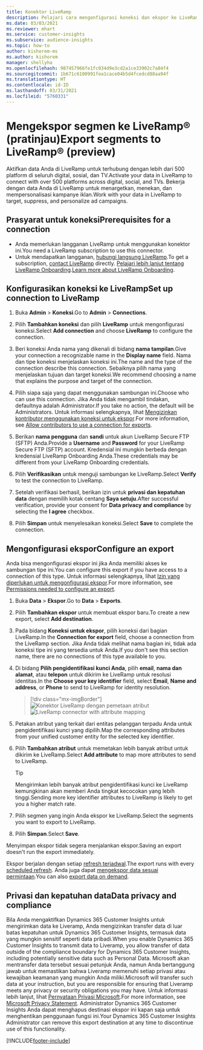 ```yaml
---
title: Konektor LiveRamp
description: Pelajari cara mengonfigurasi koneksi dan ekspor ke LiveRamp.
ms.date: 03/03/2021
ms.reviewer: mhart
ms.service: customer-insights
ms.subservice: audience-insights
ms.topic: how-to
author: kishorem-ms
ms.author: kishorem
manager: shellyha
ms.openlocfilehash: 987457966fe1fc034d9e3cd2a1ce33902c7a84f4
ms.sourcegitcommit: 1b671c6100991fea1cace04b5d4fcedcd88aa94f
ms.translationtype: HT
ms.contentlocale: id-ID
ms.lasthandoff: 03/31/2021
ms.locfileid: "5760331"
---
```

# <a name="export-segments-to-liverampreg-preview"></a><span data-ttu-id="06d86-103">Mengekspor segmen ke LiveRamp&reg; (pratinjau)</span><span class="sxs-lookup"><span data-stu-id="06d86-103">Export segments to LiveRamp&reg; (preview)</span></span>

<span data-ttu-id="06d86-104">Aktifkan data Anda di LiveRamp untuk terhubung dengan lebih dari 500 platform di seluruh digital, sosial, dan TV.</span><span class="sxs-lookup"><span data-stu-id="06d86-104">Activate your data in LiveRamp to connect with over 500 platforms across digital, social, and TVs.</span></span> <span data-ttu-id="06d86-105">Bekerja dengan data Anda di LiveRamp untuk menargetkan, menekan, dan mempersonalisasi kampanye iklan.</span><span class="sxs-lookup"><span data-stu-id="06d86-105">Work with your data in LiveRamp to target, suppress, and personalize ad campaigns.</span></span>

## <a name="prerequisites-for-a-connection"></a><span data-ttu-id="06d86-106">Prasyarat untuk koneksi</span><span class="sxs-lookup"><span data-stu-id="06d86-106">Prerequisites for a connection</span></span>

- <span data-ttu-id="06d86-107">Anda memerlukan langganan LiveRamp untuk menggunakan konektor ini.</span><span class="sxs-lookup"><span data-stu-id="06d86-107">You need a LiveRamp subscription to use this connector.</span></span>
- <span data-ttu-id="06d86-108">Untuk mendapatkan langganan, [hubungi langsung LiveRamp](https://liveramp.com/contact/).</span><span class="sxs-lookup"><span data-stu-id="06d86-108">To get a subscription, [contact LiveRamp](https://liveramp.com/contact/) directly.</span></span> <span data-ttu-id="06d86-109">[Pelajari lebih lanjut tentang LiveRamp Onboarding](https://liveramp.com/our-platform/data-onboarding/).</span><span class="sxs-lookup"><span data-stu-id="06d86-109">[Learn more about LiveRamp Onboarding](https://liveramp.com/our-platform/data-onboarding/).</span></span>

## <a name="set-up-connection-to-liveramp"></a><span data-ttu-id="06d86-110">Konfigurasikan koneksi ke LiveRamp</span><span class="sxs-lookup"><span data-stu-id="06d86-110">Set up connection to LiveRamp</span></span>

1. <span data-ttu-id="06d86-111">Buka **Admin** > **Koneksi**.</span><span class="sxs-lookup"><span data-stu-id="06d86-111">Go to **Admin** > **Connections**.</span></span>

1. <span data-ttu-id="06d86-112">Pilih **Tambahkan koneksi** dan pilih **LiveRamp** untuk mengonfigurasi koneksi.</span><span class="sxs-lookup"><span data-stu-id="06d86-112">Select **Add connection** and choose **LiveRamp** to configure the connection.</span></span>

1. <span data-ttu-id="06d86-113">Beri koneksi Anda nama yang dikenali di bidang **nama tampilan**.</span><span class="sxs-lookup"><span data-stu-id="06d86-113">Give your connection a recognizable name in the **Display name** field.</span></span> <span data-ttu-id="06d86-114">Nama dan tipe koneksi menjelaskan koneksi ini.</span><span class="sxs-lookup"><span data-stu-id="06d86-114">The name and the type of the connection describe this connection.</span></span> <span data-ttu-id="06d86-115">Sebaiknya pilih nama yang menjelaskan tujuan dan target koneksi.</span><span class="sxs-lookup"><span data-stu-id="06d86-115">We recommend choosing a name that explains the purpose and target of the connection.</span></span>

1. <span data-ttu-id="06d86-116">Pilih siapa saja yang dapat menggunakan sambungan ini.</span><span class="sxs-lookup"><span data-stu-id="06d86-116">Choose who can use this connection.</span></span> <span data-ttu-id="06d86-117">Jika Anda tidak mengambil tindakan, defaultnya adalah Administrator.</span><span class="sxs-lookup"><span data-stu-id="06d86-117">If you take no action, the default will be Administrators.</span></span> <span data-ttu-id="06d86-118">Untuk informasi selengkapnya, lihat [Mengizinkan kontributor menggunakan koneksi untuk ekspor](connections.md#allow-contributors-to-use-a-connection-for-exports).</span><span class="sxs-lookup"><span data-stu-id="06d86-118">For more information, see [Allow contributors to use a connection for exports](connections.md#allow-contributors-to-use-a-connection-for-exports).</span></span>

1. <span data-ttu-id="06d86-119">Berikan **nama pengguna** dan **sandi** untuk akun LiveRamp Secure FTP (SFTP) Anda.</span><span class="sxs-lookup"><span data-stu-id="06d86-119">Provide a **Username** and **Password** for your LiveRamp Secure FTP (SFTP) account.</span></span>
<span data-ttu-id="06d86-120">Kredensial ini mungkin berbeda dengan kredensial LiveRamp Onboarding Anda.</span><span class="sxs-lookup"><span data-stu-id="06d86-120">These credentials may be different from your LiveRamp Onboarding credentials.</span></span>

1. <span data-ttu-id="06d86-121">Pilih **Verifikasikan** untuk menguji sambungan ke LiveRamp.</span><span class="sxs-lookup"><span data-stu-id="06d86-121">Select **Verify** to test the connection to LiveRamp.</span></span>

1. <span data-ttu-id="06d86-122">Setelah verifikasi berhasil, berikan izin untuk **privasi dan kepatuhan data** dengan memilih kotak centang **Saya setuju**.</span><span class="sxs-lookup"><span data-stu-id="06d86-122">After successful verification, provide your consent for **Data privacy and compliance** by selecting the **I agree** checkbox.</span></span>

1. <span data-ttu-id="06d86-123">Pilih **Simpan** untuk menyelesaikan koneksi.</span><span class="sxs-lookup"><span data-stu-id="06d86-123">Select **Save** to complete the connection.</span></span>

## <a name="configure-an-export"></a><span data-ttu-id="06d86-124">Mengonfigurasi ekspor</span><span class="sxs-lookup"><span data-stu-id="06d86-124">Configure an export</span></span>

<span data-ttu-id="06d86-125">Anda bisa mengonfigurasi ekspor ini jika Anda memiliki akses ke sambungan tipe ini.</span><span class="sxs-lookup"><span data-stu-id="06d86-125">You can configure this export if you have access to a connection of this type.</span></span> <span data-ttu-id="06d86-126">Untuk informasi selengkapnya, lihat [Izin yang diperlukan untuk mengonfigurasi ekspor](export-destinations.md#set-up-a-new-export).</span><span class="sxs-lookup"><span data-stu-id="06d86-126">For more information, see [Permissions needed to configure an export](export-destinations.md#set-up-a-new-export).</span></span>

1. <span data-ttu-id="06d86-127">Buka **Data** > **Ekspor**.</span><span class="sxs-lookup"><span data-stu-id="06d86-127">Go to **Data** > **Exports**.</span></span>

1. <span data-ttu-id="06d86-128">Pilih **Tambahkan ekspor** untuk membuat ekspor baru.</span><span class="sxs-lookup"><span data-stu-id="06d86-128">To create a new export, select **Add destination**.</span></span>

1. <span data-ttu-id="06d86-129">Pada bidang **Koneksi untuk ekspor**, pilih koneksi dari bagian LiveRamp.</span><span class="sxs-lookup"><span data-stu-id="06d86-129">In the **Connection for export** field, choose a connection from the LiveRamp section.</span></span> <span data-ttu-id="06d86-130">Jika Anda tidak melihat nama bagian ini, tidak ada koneksi tipe ini yang tersedia untuk Anda.</span><span class="sxs-lookup"><span data-stu-id="06d86-130">If you don't see this section name, there are no connections of this type available to you.</span></span>

1. <span data-ttu-id="06d86-131">Di bidang **Pilih pengidentifikasi kunci Anda**, pilih **email**,  **nama dan alamat**, atau **telepon** untuk dikirim ke LiveRamp untuk resolusi identitas.</span><span class="sxs-lookup"><span data-stu-id="06d86-131">In the **Choose your key identifier** field, select **Email**,  **Name and address**, or **Phone** to send to LiveRamp for identity resolution.</span></span>
   > [!div class="mx-imgBorder"]
   > <span data-ttu-id="06d86-132">![Konektor LiveRamp dengan pemetaan atribut](media/export-liveramp-segments.png "Konektor LiveRamp dengan pemetaan atribut")</span><span class="sxs-lookup"><span data-stu-id="06d86-132">![LiveRamp connector with attribute mapping](media/export-liveramp-segments.png "LiveRamp connector with attribute mapping")</span></span>

1. <span data-ttu-id="06d86-133">Petakan atribut yang terkait dari entitas pelanggan terpadu Anda untuk pengidentifikasi kunci yang dipilih.</span><span class="sxs-lookup"><span data-stu-id="06d86-133">Map the corresponding attributes from your unified customer entity for the selected key identifier.</span></span>

1. <span data-ttu-id="06d86-134">Pilih **Tambahkan atribut** untuk memetakan lebih banyak atribut untuk dikirim ke LiveRamp.</span><span class="sxs-lookup"><span data-stu-id="06d86-134">Select **Add attribute** to map more attributes to send to LiveRamp.</span></span>

   > [!TIP]
   > <span data-ttu-id="06d86-135">Mengirimkan lebih banyak atribut pengidentifikasi kunci ke LiveRamp kemungkinan akan memberi Anda tingkat kecocokan yang lebih tinggi.</span><span class="sxs-lookup"><span data-stu-id="06d86-135">Sending more key identifier attributes to LiveRamp is likely to get you a higher match rate.</span></span>

1. <span data-ttu-id="06d86-136">Pilih segmen yang ingin Anda ekspor ke LiveRamp.</span><span class="sxs-lookup"><span data-stu-id="06d86-136">Select the segments you want to export to LiveRamp.</span></span>

1. <span data-ttu-id="06d86-137">Pilih **Simpan**.</span><span class="sxs-lookup"><span data-stu-id="06d86-137">Select **Save**.</span></span>

<span data-ttu-id="06d86-138">Menyimpan ekspor tidak segera menjalankan ekspor.</span><span class="sxs-lookup"><span data-stu-id="06d86-138">Saving an export doesn't run the export immediately.</span></span>

<span data-ttu-id="06d86-139">Ekspor berjalan dengan setiap [refresh terjadwal](system.md#schedule-tab).</span><span class="sxs-lookup"><span data-stu-id="06d86-139">The export runs with every [scheduled refresh](system.md#schedule-tab).</span></span> <span data-ttu-id="06d86-140">Anda juga dapat [mengekspor data sesuai permintaan](export-destinations.md#run-exports-on-demand).</span><span class="sxs-lookup"><span data-stu-id="06d86-140">You can also [export data on demand](export-destinations.md#run-exports-on-demand).</span></span> 


## <a name="data-privacy-and-compliance"></a><span data-ttu-id="06d86-141">Privasi dan kepatuhan data</span><span class="sxs-lookup"><span data-stu-id="06d86-141">Data privacy and compliance</span></span>

<span data-ttu-id="06d86-142">Bila Anda mengaktifkan Dynamics 365 Customer Insights untuk mengirimkan data ke Liveramp, Anda mengizinkan transfer data di luar batas kepatuhan untuk Dynamics 365 Customer Insights, termasuk data yang mungkin sensitif seperti data pribadi.</span><span class="sxs-lookup"><span data-stu-id="06d86-142">When you enable Dynamics 365 Customer Insights to transmit data to Liveramp, you allow transfer of data outside of the compliance boundary for Dynamics 365 Customer Insights, including potentially sensitive data such as Personal Data.</span></span> <span data-ttu-id="06d86-143">Microsoft akan mentransfer data tersebut sesuai petunjuk Anda, namun Anda bertanggung jawab untuk memastikan bahwa Liveramp memenuhi setiap privasi atau kewajiban keamanan yang mungkin Anda miliki.</span><span class="sxs-lookup"><span data-stu-id="06d86-143">Microsoft will transfer such data at your instruction, but you are responsible for ensuring that Liveramp meets any privacy or security obligations you may have.</span></span> <span data-ttu-id="06d86-144">Untuk informasi lebih lanjut, lihat [Pernyataan Privasi Microsoft](https://go.microsoft.com/fwlink/?linkid=396732).</span><span class="sxs-lookup"><span data-stu-id="06d86-144">For more information, see [Microsoft Privacy Statement](https://go.microsoft.com/fwlink/?linkid=396732).</span></span>
<span data-ttu-id="06d86-145">Administrator Dynamics 365 Customer Insights Anda dapat menghapus destinasi ekspor ini kapan saja untuk menghentikan penggunaan fungsi ini.</span><span class="sxs-lookup"><span data-stu-id="06d86-145">Your Dynamics 365 Customer Insights Administrator can remove this export destination at any time to discontinue use of this functionality.</span></span>

[!INCLUDE[footer-include](../includes/footer-banner.md)]
